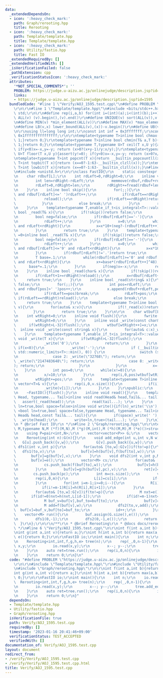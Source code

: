 ```yaml
---
data:
  _extendedDependsOn:
  - icon: ':heavy_check_mark:'
    path: Graph/rerooting.hpp
    title: Rerooting
  - icon: ':heavy_check_mark:'
    path: Template/template.hpp
    title: Template/template.hpp
  - icon: ':heavy_check_mark:'
    path: Utility/fastio.hpp
    title: Fast IO
  _extendedRequiredBy: []
  _extendedVerifiedWith: []
  _isVerificationFailed: false
  _pathExtension: cpp
  _verificationStatusIcon: ':heavy_check_mark:'
  attributes:
    '*NOT_SPECIAL_COMMENTS*': ''
    PROBLEM: https://judge.u-aizu.ac.jp/onlinejudge/description.jsp?id=1595
    links:
    - https://judge.u-aizu.ac.jp/onlinejudge/description.jsp?id=1595
  bundledCode: "#line 1 \"Verify/AOJ_1595.test.cpp\"\n#define PROBLEM \"https://judge.u-aizu.ac.jp/onlinejudge/description.jsp?id=1595\"\
    \r\n\r\n#line 1 \"Template/template.hpp\"\n#include <bits/stdc++.h>\r\nusing namespace\
    \ std;\r\n\r\n#define rep(i,a,b) for(int i=(int)(a);i<(int)(b);i++)\r\n#define\
    \ ALL(v) (v).begin(),(v).end()\r\n#define UNIQUE(v) sort(ALL(v)),v.erase(unique(ALL(v)),v.end())\r\
    \n#define MIN(v) *min_element(ALL(v))\r\n#define MAX(v) *max_element(ALL(v))\r\
    \n#define LB(v,x) lower_bound(ALL(v),(x))-v.begin()\r\n#define UB(v,x) upper_bound(ALL(v),(x))-v.begin()\r\
    \n\r\nusing ll=long long int;\r\nconst int inf = 0x3fffffff;\r\nconst ll INF =\
    \ 0x1fffffffffffffff;\r\n\r\ntemplate<typename T>inline bool chmax(T& a,T b){if(a<b){a=b;return\
    \ 1;}return 0;}\r\ntemplate<typename T>inline bool chmin(T& a,T b){if(a>b){a=b;return\
    \ 1;}return 0;}\r\ntemplate<typename T,typename U>T ceil(T x,U y){assert(y!=0);\
    \ if(y<0)x=-x,y=-y; return (x>0?(x+y-1)/y:x/y);}\r\ntemplate<typename T,typename\
    \ U>T floor(T x,U y){assert(y!=0); if(y<0)x=-x,y=-y; return (x>0?x/y:(x-y+1)/y);}\r\
    \ntemplate<typename T>int popcnt(T x){return __builtin_popcountll(x);}\r\ntemplate<typename\
    \ T>int topbit(T x){return (x==0?-1:63-__builtin_clzll(x));}\r\ntemplate<typename\
    \ T>int lowbit(T x){return (x==0?-1:63-__builtin_clzll(x));}\n#line 2 \"Utility/fastio.hpp\"\
    \n#include <unistd.h>\r\n\r\nclass FastIO{\r\n    static constexpr int L=1<<16;\r\
    \n    char rdbuf[L];\r\n    int rdLeft=0,rdRight=0;\r\n    inline void reload(){\r\
    \n        int len=rdRight-rdLeft;\r\n        memmove(rdbuf,rdbuf+rdLeft,len);\r\
    \n        rdLeft=0,rdRight=len;\r\n        rdRight+=fread(rdbuf+len,1,L-len,stdin);\r\
    \n    }\r\n    inline bool skip(){\r\n        for(;;){\r\n            while(rdLeft!=rdRight\
    \ and rdbuf[rdLeft]<=' ')rdLeft++;\r\n            if(rdLeft==rdRight){\r\n   \
    \             reload();\r\n                if(rdLeft==rdRight)return false;\r\n\
    \            }\r\n            else break;\r\n        }\r\n        return true;\r\
    \n    }\r\n    template<typename T,enable_if_t<is_integral<T>::value,int> =0>inline\
    \ bool _read(T& x){\r\n        if(!skip())return false;\r\n        if(rdLeft+20>=rdRight)reload();\r\
    \n        bool neg=false;\r\n        if(rdbuf[rdLeft]=='-'){\r\n            neg=true;\r\
    \n            rdLeft++;\r\n        }\r\n        x=0;\r\n        while(rdbuf[rdLeft]>='0'\
    \ and rdLeft<rdRight){\r\n            x=x*10+(neg?-(rdbuf[rdLeft++]^48):(rdbuf[rdLeft++]^48));\r\
    \n        }\r\n        return true;\r\n    }\r\n    template<typename T,enable_if_t<is_floating_point<T>::value,int>\
    \ =0>inline bool _read(T& x){\r\n        if(!skip())return false;\r\n        if(rdLeft+20>=rdRight)reload();\r\
    \n        bool neg=false;\r\n        if(rdbuf[rdLeft]=='-'){\r\n            neg=true;\r\
    \n            rdLeft++;\r\n        }\r\n        x=0;\r\n        while(rdbuf[rdLeft]>='0'\
    \ and rdbuf[rdLeft]<='9' and rdLeft<rdRight){\r\n            x=x*10+(rdbuf[rdLeft++]^48);\r\
    \n        }\r\n        if(rdbuf[rdLeft]!='.')return true;\r\n        rdLeft++;\r\
    \n        T base=.1;\r\n        while(rdbuf[rdLeft]>='0' and rdbuf[rdLeft]<='9'\
    \ and rdLeft<rdRight){\r\n            x+=base*(rdbuf[rdLeft++]^48);\r\n      \
    \      base*=.1;\r\n        }\r\n        if(neg)x=-x;\r\n        return true;\r\
    \n    }\r\n    inline bool _read(char& x){\r\n        if(!skip())return false;\r\
    \n        if(rdLeft+1>=rdRight)reload();\r\n        x=rdbuf[rdLeft++];\r\n   \
    \     return true;\r\n    }\r\n    inline bool _read(string& x){\r\n        if(!skip())return\
    \ false;\r\n        for(;;){\r\n            int pos=rdLeft;\r\n            while(pos<rdRight\
    \ and rdbuf[pos]>' ')pos++;\r\n            x.append(rdbuf+rdLeft,pos-rdLeft);\r\
    \n            if(rdLeft==pos)break;\r\n            rdLeft=pos;\r\n           \
    \ if(rdLeft==rdRight)reload();\r\n            else break;\r\n        }\r\n   \
    \     return true;\r\n    }\r\n    template<typename T>inline bool _read(vector<T>&\
    \ v){\r\n        for(auto& x:v){\r\n            if(!_read(x))return false;\r\n\
    \        }\r\n        return true;\r\n    }\r\n\r\n    char wtbuf[L],tmp[50];\r\
    \n    int wtRight=0;\r\n    inline void flush(){\r\n        fwrite(wtbuf,1,wtRight,stdout);\r\
    \n        wtRight=0;\r\n    }\r\n    inline void _write(const char& x){\r\n  \
    \      if(wtRight>L-32)flush();\r\n        wtbuf[wtRight++]=x;\r\n    }\r\n  \
    \  inline void _write(const string& x){\r\n        for(auto& c:x)_write(c);\r\n\
    \    }\r\n    template<typename T,enable_if_t<is_integral<T>::value,int> =0>inline\
    \ void _write(T x){\r\n        if(wtRight>L-32)flush();\r\n        if(x==0){\r\
    \n            _write('0');\r\n            return;\r\n        }\r\n        else\
    \ if(x<0){\r\n            _write('-');\r\n            if (__builtin_expect(x ==\
    \ std::numeric_limits<T>::min(), 0)) {\r\n                switch (sizeof(x)) {\r\
    \n                case 2: _write(\"32768\"); return;\r\n                case 4:\
    \ _write(\"2147483648\"); return;\r\n                case 8: _write(\"9223372036854775808\"\
    ); return;\r\n                }\r\n            }\r\n            x=-x;\r\n    \
    \    }\r\n        int pos=0;\r\n        while(x!=0){\r\n            tmp[pos++]=char((x%10)|48);\r\
    \n            x/=10;\r\n        }\r\n        rep(i,0,pos)wtbuf[wtRight+i]=tmp[pos-1-i];\r\
    \n        wtRight+=pos;\r\n    }\r\n    template<typename T>inline void _write(const\
    \ vector<T>& v){\r\n        rep(i,0,v.size()){\r\n            if(i)_write(' ');\r\
    \n            _write(v[i]);\r\n        }\r\n    }\r\npublic:\r\n    FastIO(){}\r\
    \n    ~FastIO(){flush();}\r\n    inline void read(){}\r\n    template <typename\
    \ Head, typename... Tail>inline void read(Head& head,Tail&... tail){\r\n     \
    \   assert(_read(head));\r\n        read(tail...); \r\n    }\r\n    template<bool\
    \ ln=true,bool space=false>inline void write(){if(ln)_write('\\n');}\r\n    template\
    \ <bool ln=true,bool space=false,typename Head, typename... Tail>inline void write(const\
    \ Head& head,const Tail&... tail){\r\n        if(space)_write(' ');\r\n      \
    \  _write(head);\r\n        write<ln,true>(tail...); \r\n    }\r\n};\r\n\r\n/**\r\
    \n * @brief Fast IO\r\n */\n#line 2 \"Graph/rerooting.hpp\"\n\r\ntemplate<typename\
    \ M,typename N,M (*f)(M,N),M (*g)(M,int),M (*h)(M,M),M (*e)()>struct Rerooting{\r\
    \n    using P=pair<int,N>;\r\n    vector<vector<P>> G;\r\n    vector<M> buf,ret;\r\
    \n    Rerooting(int n):G(n){}\r\n    void add_edge(int u,int v,N w){\r\n     \
    \   G[u].push_back({v,w});\r\n        G[v].push_back({u,w});\r\n    }\r\n    void\
    \ dfs1(int v,int p){\r\n        for(auto& [to,w]:G[v])if(to!=p){\r\n         \
    \   dfs1(to,v);\r\n            buf[v]=h(buf[v],f(buf[to],w));\r\n       }\r\n\
    \       buf[v]=g(buf[v],v);\r\n    }\r\n    void dfs2(int v,int p,M pc){\r\n \
    \       buf[v]=e();\r\n        vector<M> cs;\r\n        for(auto& [to,w]:G[v])if(to!=p){\r\
    \n            cs.push_back(f(buf[to],w));\r\n            buf[v]=h(buf[v],f(buf[to],w));\r\
    \n        }\r\n        buf[v]=g(h(buf[v],pc),v);\r\n        ret[v]=buf[v];\r\n\
    \        cs.push_back(pc);\r\n        int m=cs.size();\r\n        vector<M> L(m),R(m);\r\
    \n        rep(i,0,m){\r\n            L[i]=cs[i];\r\n            if(i)L[i]=h(L[i],L[i-1]);\r\
    \n        }\r\n        for(int i=m-1;i>=0;i--){\r\n            R[i]=cs[i];\r\n\
    \            if(i!=m-1)R[i]=h(R[i],R[i+1]);\r\n        }\r\n        int id=0;\r\
    \n        for(auto& [to,w]:G[v])if(to!=p){\r\n            M nxt=e();\r\n     \
    \       if(id!=0)nxt=h(nxt,L[id-1]);\r\n            if(id!=m-1)nxt=h(nxt,R[id+1]);\r\
    \n            M buf_v=buf[v],buf_to=buf[to];\r\n            buf[v]=g(nxt,v);\r\
    \n            M add=f(buf[v],w);\r\n            dfs2(to,v,add);\r\n          \
    \  buf[v]=buf_v,buf[to]=buf_to;\r\n            id++;\r\n        }\r\n    }\r\n\
    \    vector<M> run(){\r\n        buf.assign(G.size(),e());\r\n        ret.assign(G.size(),e());\r\
    \n        dfs1(0,-1);\r\n        dfs2(0,-1,e());\r\n        return ret;\r\n  \
    \  }\r\n};\r\n\r\n/**\r\n * @brief Rerooting\r\n * @docs docs/rerooting.md\r\n\
    \ */\n#line 6 \"Verify/AOJ_1595.test.cpp\"\n\r\nint f(int a,int b){return a+b;}\r\
    \nint g(int a,int v){return a;}\r\nint h(int a,int b){return max(a,b);}\r\nint\
    \ e(){return 0;}\r\n\r\nFastIO io;\r\nint main(){\r\n    int n;\r\n    io.read(n);\r\
    \n    Rerooting<int,int,f,g,h,e> tree(n);\r\n    rep(_,0,n-1){\r\n        int\
    \ x,y;\r\n        io.read(x,y);\r\n        x--; y--;\r\n        tree.add_edge(x,y,1);\r\
    \n    }\r\n    auto ret=tree.run();\r\n    rep(i,0,n){\r\n        io.write(2*(n-1)-ret[i]);\r\
    \n    }\r\n    return 0;\r\n}\n"
  code: "#define PROBLEM \"https://judge.u-aizu.ac.jp/onlinejudge/description.jsp?id=1595\"\
    \r\n\r\n#include \"Template/template.hpp\"\r\n#include \"Utility/fastio.hpp\"\r\
    \n#include \"Graph/rerooting.hpp\"\r\n\r\nint f(int a,int b){return a+b;}\r\n\
    int g(int a,int v){return a;}\r\nint h(int a,int b){return max(a,b);}\r\nint e(){return\
    \ 0;}\r\n\r\nFastIO io;\r\nint main(){\r\n    int n;\r\n    io.read(n);\r\n  \
    \  Rerooting<int,int,f,g,h,e> tree(n);\r\n    rep(_,0,n-1){\r\n        int x,y;\r\
    \n        io.read(x,y);\r\n        x--; y--;\r\n        tree.add_edge(x,y,1);\r\
    \n    }\r\n    auto ret=tree.run();\r\n    rep(i,0,n){\r\n        io.write(2*(n-1)-ret[i]);\r\
    \n    }\r\n    return 0;\r\n}"
  dependsOn:
  - Template/template.hpp
  - Utility/fastio.hpp
  - Graph/rerooting.hpp
  isVerificationFile: true
  path: Verify/AOJ_1595.test.cpp
  requiredBy: []
  timestamp: '2023-01-16 20:41:46+09:00'
  verificationStatus: TEST_ACCEPTED
  verifiedWith: []
documentation_of: Verify/AOJ_1595.test.cpp
layout: document
redirect_from:
- /verify/Verify/AOJ_1595.test.cpp
- /verify/Verify/AOJ_1595.test.cpp.html
title: Verify/AOJ_1595.test.cpp
---
```

